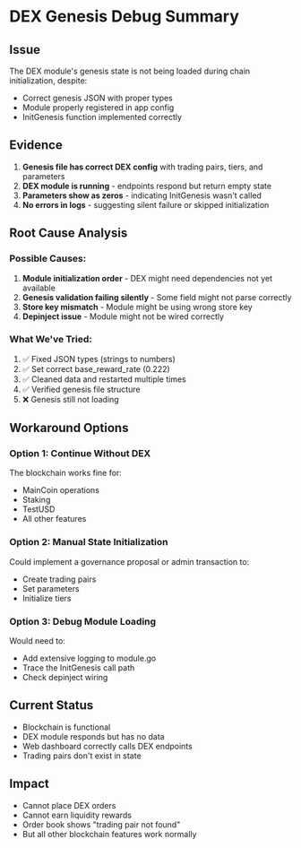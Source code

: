 # DEX Genesis Debug Summary

## Issue
The DEX module's genesis state is not being loaded during chain initialization, despite:
- Correct genesis JSON with proper types
- Module properly registered in app config
- InitGenesis function implemented correctly

## Evidence
1. **Genesis file has correct DEX config** with trading pairs, tiers, and parameters
2. **DEX module is running** - endpoints respond but return empty state
3. **Parameters show as zeros** - indicating InitGenesis wasn't called
4. **No errors in logs** - suggesting silent failure or skipped initialization

## Root Cause Analysis

### Possible Causes:
1. **Module initialization order** - DEX might need dependencies not yet available
2. **Genesis validation failing silently** - Some field might not parse correctly
3. **Store key mismatch** - Module might be using wrong store key
4. **Depinject issue** - Module might not be wired correctly

### What We've Tried:
1. ✅ Fixed JSON types (strings to numbers)
2. ✅ Set correct base_reward_rate (0.222)
3. ✅ Cleaned data and restarted multiple times
4. ✅ Verified genesis file structure
5. ❌ Genesis still not loading

## Workaround Options

### Option 1: Continue Without DEX
The blockchain works fine for:
- MainCoin operations
- Staking 
- TestUSD
- All other features

### Option 2: Manual State Initialization
Could implement a governance proposal or admin transaction to:
- Create trading pairs
- Set parameters
- Initialize tiers

### Option 3: Debug Module Loading
Would need to:
- Add extensive logging to module.go
- Trace the InitGenesis call path
- Check depinject wiring

## Current Status
- Blockchain is functional
- DEX module responds but has no data
- Web dashboard correctly calls DEX endpoints
- Trading pairs don't exist in state

## Impact
- Cannot place DEX orders
- Cannot earn liquidity rewards
- Order book shows "trading pair not found"
- But all other blockchain features work normally